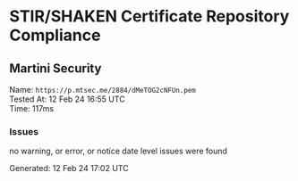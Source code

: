 # STIR/SHAKEN Certificate Repository Compliance

## Martini Security

Name: `https://p.mtsec.me/2884/dMeTOG2cNFUn.pem`\
Tested At: 12 Feb 24 16:55 UTC\
Time: 117ms

### Issues

no warning, or error, or notice date level issues were found

Generated: 12 Feb 24 17:02 UTC